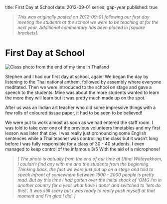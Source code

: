 title: First Day at School
date: 2012-09-01
series: gap-year
published: true

> _This was originally posted on 2012-09-01 following our first day meeting the students at the school we were to be teaching at for the next year. Additional commentary has been placed in [square brackets]._

# First Day at School

![Class photo from the end of my time in Thailand](class.jpeg)

Stephen and I had our first day at school, again! We began the day by listening to the Thai national anthem, followed by assembly where everyone meditated. Then we were introduced to the school on stage and gave a speech to the students. Mine was about the more students wanted to learn the more they will learn but it was pretty much made up on the spot.

After us was an Indian art teacher who did some impressive things with a few rolls of coloured tissue paper, it had to be seen to be believed!

We were put to work almost as soon as we had entered the staff room. I was told to take over one of the previous volunteers timetables and my first lesson was later that day. I was really just pronouncing some English sentences while a Thai teacher was controlling the class but it wasn’t long before I was fully responsible for a class of 30 - 40 students. I even managed to keep control of the infamous 3/5 With the aid of a microphone!

> _[ The photo is actually from the end of our time at Uthai Wittayakhom, I couldn’t find any with me and the students from the beginning. Thinking back, the fact we were just put up on a stage and told to speak infront of somewhere between 1500 - 2000 people is pretty mad. But by this time I had gotten over the initial shock of ‘OMG i’m in another country for a year what have I done’ and switched to 'lets do this!’. It was still scary but I was ready to really push myself at that moment and I'm glad I did. ]_